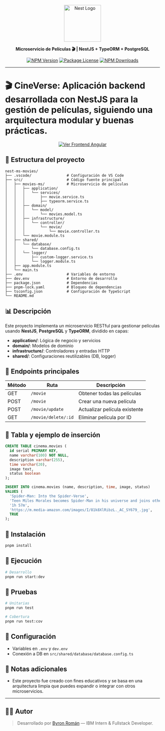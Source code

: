 <p align="center">
  <a href="http://nestjs.com/" target="blank"><img src="https://nestjs.com/img/logo-small.svg" width="120" alt="Nest Logo" /></a>
</p>

<p align="center"><b>Microservicio de Películas 🎬 | NestJS + TypeORM + PostgreSQL</b></p>

<p align="center">
  <a href="https://www.npmjs.com/~nestjscore" target="_blank"><img src="https://img.shields.io/npm/v/@nestjs/core.svg" alt="NPM Version" /></a>
  <a href="https://www.npmjs.com/~nestjscore" target="_blank"><img src="https://img.shields.io/npm/l/@nestjs/core.svg" alt="Package License" /></a>
  <a href="https://www.npmjs.com/~nestjscore" target="_blank"><img src="https://img.shields.io/npm/dm/@nestjs/common.svg" alt="NPM Downloads" /></a>
</p>

---

# 🎬 CineVerse: Aplicación backend desarrollada con **NestJS** para la gestión de películas, siguiendo una arquitectura modular y buenas prácticas.

<p align="center">
  <a href="https://github.com/byronroman/movies-frontend-angular" target="_blank">
    <img src="https://img.shields.io/badge/Ver%20Frontend%20Angular-DD0031?style=for-the-badge&logo=angular&logoColor=white" alt="Ver Frontend Angular">
  </a>
</p>

## 📂 Estructura del proyecto

```
nest-ms-movies/
├── .vscode/                # Configuración de VS Code
├── src/                    # Código fuente principal
│   ├── movies-ms/          # Microservicio de películas
│   │   ├── application/
│   │   │   └── services/
│   │   │       ├── movie.service.ts
│   │   │       ├── typeorm.service.ts
│   │   ├── domain/
│   │   │   └── model/
│   │   │       └── movies.model.ts
│   │   ├── infrastructure/
│   │   │   └── controller/
│   │   │       └── movie/
│   │   │           └── movie.controller.ts
│   │   └── movie.module.ts
│   ├── shared/
│   │   └── database/
│   │       └── database.config.ts
│   │   └── logger/
│   │       ├── custom-logger.service.ts
│   │       └── logger.module.ts
│   ├── app.module.ts
│   └── main.ts
├── .env                    # Variables de entorno
├── dev.env                 # Entorno de desarrollo
├── package.json            # Dependencias
├── pnpm-lock.yaml          # Bloqueo de dependencias
├── tsconfig.json           # Configuración de TypeScript
└── README.md
```

## 📊 Descripción

Este proyecto implementa un microservicio RESTful para gestionar películas usando **NestJS**, **PostgreSQL** y **TypeORM**, dividido en capas:

- **application/**: Lógica de negocio y servicios
- **domain/**: Modelos de dominio
- **infrastructure/**: Controladores y entradas HTTP
- **shared/**: Configuraciones reutilizables (DB, logger)

## 🔗 Endpoints principales

| Método | Ruta                | Descripción                   |
| ------ | ------------------- | ----------------------------- |
| GET    | `/movie`            | Obtener todas las películas   |
| POST   | `/movie`            | Crear una nueva película      |
| POST   | `/movie/update`     | Actualizar película existente |
| GET    | `/movie/delete/:id` | Eliminar película por ID      |

## 📄 Tabla y ejemplo de inserción

```sql
CREATE TABLE cinema.movies (
  id serial PRIMARY KEY,
  name varchar(100) NOT NULL,
  description varchar(255),
  time varchar(20),
  image text,
  status boolean
);

INSERT INTO cinema.movies (name, description, time, image, status)
VALUES (
  'Spider-Man: Into the Spider-Verse',
  'Teen Miles Morales becomes Spider-Man in his universe and joins others from different dimensions to save the multiverse.',
  '1h 57m',
  'https://m.media-amazon.com/images/I/81k8XlRibzL._AC_SY679_.jpg',
  TRUE
);
```

## 🚀 Instalación

```bash
pnpm install
```

## 🔄 Ejecución

```bash
# Desarrollo
pnpm run start:dev
```

## 🔮 Pruebas

```bash
# Unitarias
pnpm run test

# Cobertura
pnpm run test:cov
```

## 🔧 Configuración

- Variables en `.env` y `dev.env`
- Conexión a DB en `src/shared/database/database.config.ts`

## 📝 Notas adicionales

- Este proyecto fue creado con fines educativos y se basa en una arquitectura limpia que puedes expandir o integrar con otros microservicios.

---

## 🧑‍💻 Autor

> Desarrollado por [Byron Román](https://github.com/byronroman) — IBM Intern & Fullstack Developer.
